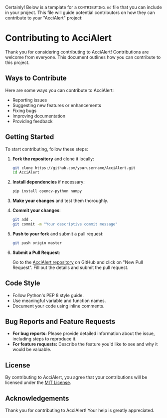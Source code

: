 Certainly! Below is a template for a `CONTRIBUTING.md` file that you can include in your project. This file will guide potential contributors on how they can contribute to your "AcciAlert" project:


# Contributing to AcciAlert

Thank you for considering contributing to AcciAlert! Contributions are welcome from everyone. This document outlines how you can contribute to this project.

## Ways to Contribute

Here are some ways you can contribute to AcciAlert:

- Reporting issues
- Suggesting new features or enhancements
- Fixing bugs
- Improving documentation
- Providing feedback

## Getting Started

To start contributing, follow these steps:

1. **Fork the repository** and clone it locally:

   ```sh
   git clone https://github.com/yourusername/AcciAlert.git
   cd AcciAlert
   ```

2. **Install dependencies** if necessary:

   ```sh
   pip install opencv-python numpy
   ```

3. **Make your changes** and test them thoroughly.

4. **Commit your changes**:

   ```sh
   git add .
   git commit -m "Your descriptive commit message"
   ```

5. **Push to your fork** and submit a pull request:

   ```sh
   git push origin master
   ```

6. **Submit a Pull Request**:

   Go to the [AcciAlert repository](https://github.com/yourusername/AcciAlert) on GitHub and click on "New Pull Request". Fill out the details and submit the pull request.

## Code Style

- Follow Python's PEP 8 style guide.
- Use meaningful variable and function names.
- Document your code using inline comments.

## Bug Reports and Feature Requests

- **For bug reports:** Please provide detailed information about the issue, including steps to reproduce it.
- **For feature requests:** Describe the feature you'd like to see and why it would be valuable.

## License

By contributing to AcciAlert, you agree that your contributions will be licensed under the [MIT License](LICENSE).

## Acknowledgements

Thank you for contributing to AcciAlert! Your help is greatly appreciated.

